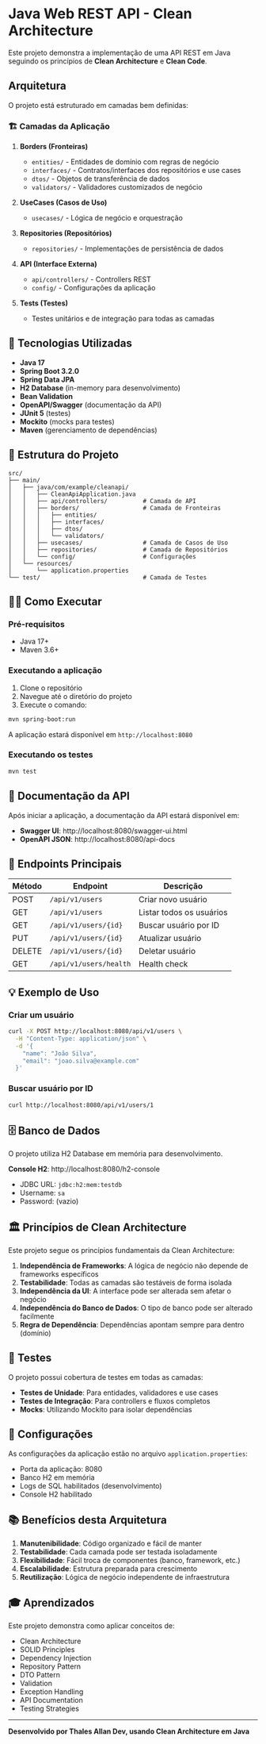 # Java Web REST API - Clean Architecture

Este projeto demonstra a implementação de uma API REST em Java seguindo os princípios de **Clean Architecture** e **Clean Code**.

## Arquitetura

O projeto está estruturado em camadas bem definidas:

### 🏗️ Camadas da Aplicação

1. **Borders (Fronteiras)**
   - `entities/` - Entidades de domínio com regras de negócio
   - `interfaces/` - Contratos/interfaces dos repositórios e use cases
   - `dtos/` - Objetos de transferência de dados
   - `validators/` - Validadores customizados de negócio

2. **UseCases (Casos de Uso)**
   - `usecases/` - Lógica de negócio e orquestração

3. **Repositories (Repositórios)**
   - `repositories/` - Implementações de persistência de dados

4. **API (Interface Externa)**
   - `api/controllers/` - Controllers REST
   - `config/` - Configurações da aplicação

5. **Tests (Testes)**
   - Testes unitários e de integração para todas as camadas

## 🚀 Tecnologias Utilizadas

- **Java 17**
- **Spring Boot 3.2.0**
- **Spring Data JPA**
- **H2 Database** (in-memory para desenvolvimento)
- **Bean Validation**
- **OpenAPI/Swagger** (documentação da API)
- **JUnit 5** (testes)
- **Mockito** (mocks para testes)
- **Maven** (gerenciamento de dependências)

## 📁 Estrutura do Projeto

```
src/
├── main/
│   ├── java/com/example/cleanapi/
│   │   ├── CleanApiApplication.java
│   │   ├── api/controllers/          # Camada de API
│   │   ├── borders/                  # Camada de Fronteiras
│   │   │   ├── entities/
│   │   │   ├── interfaces/
│   │   │   ├── dtos/
│   │   │   └── validators/
│   │   ├── usecases/                 # Camada de Casos de Uso
│   │   ├── repositories/             # Camada de Repositórios
│   │   └── config/                   # Configurações
│   └── resources/
│       └── application.properties
└── test/                             # Camada de Testes
```

## 🏃‍♂️ Como Executar

### Pré-requisitos
- Java 17+
- Maven 3.6+

### Executando a aplicação

1. Clone o repositório
2. Navegue até o diretório do projeto
3. Execute o comando:

```bash
mvn spring-boot:run
```

A aplicação estará disponível em `http://localhost:8080`

### Executando os testes

```bash
mvn test
```

## 📖 Documentação da API

Após iniciar a aplicação, a documentação da API estará disponível em:

- **Swagger UI**: http://localhost:8080/swagger-ui.html
- **OpenAPI JSON**: http://localhost:8080/api-docs

## 🎯 Endpoints Principais

| Método | Endpoint | Descrição |
|--------|----------|-----------|
| POST | `/api/v1/users` | Criar novo usuário |
| GET | `/api/v1/users` | Listar todos os usuários |
| GET | `/api/v1/users/{id}` | Buscar usuário por ID |
| PUT | `/api/v1/users/{id}` | Atualizar usuário |
| DELETE | `/api/v1/users/{id}` | Deletar usuário |
| GET | `/api/v1/users/health` | Health check |

## 💡 Exemplo de Uso

### Criar um usuário
```bash
curl -X POST http://localhost:8080/api/v1/users \
  -H "Content-Type: application/json" \
  -d '{
    "name": "João Silva",
    "email": "joao.silva@example.com"
  }'
```

### Buscar usuário por ID
```bash
curl http://localhost:8080/api/v1/users/1
```

## 🗄️ Banco de Dados

O projeto utiliza H2 Database em memória para desenvolvimento. 

**Console H2**: http://localhost:8080/h2-console
- JDBC URL: `jdbc:h2:mem:testdb`
- Username: `sa`
- Password: (vazio)

## 🏛️ Princípios de Clean Architecture

Este projeto segue os princípios fundamentais da Clean Architecture:

1. **Independência de Frameworks**: A lógica de negócio não depende de frameworks específicos
2. **Testabilidade**: Todas as camadas são testáveis de forma isolada
3. **Independência da UI**: A interface pode ser alterada sem afetar o negócio
4. **Independência do Banco de Dados**: O tipo de banco pode ser alterado facilmente
5. **Regra de Dependência**: Dependências apontam sempre para dentro (domínio)

## 🧪 Testes

O projeto possui cobertura de testes em todas as camadas:

- **Testes de Unidade**: Para entidades, validadores e use cases
- **Testes de Integração**: Para controllers e fluxos completos
- **Mocks**: Utilizando Mockito para isolar dependências

## 🔧 Configurações

As configurações da aplicação estão no arquivo `application.properties`:

- Porta da aplicação: 8080
- Banco H2 em memória
- Logs de SQL habilitados (desenvolvimento)
- Console H2 habilitado

## 📚 Benefícios desta Arquitetura

1. **Manutenibilidade**: Código organizado e fácil de manter
2. **Testabilidade**: Cada camada pode ser testada isoladamente
3. **Flexibilidade**: Fácil troca de componentes (banco, framework, etc.)
4. **Escalabilidade**: Estrutura preparada para crescimento
5. **Reutilização**: Lógica de negócio independente de infraestrutura

## 🎓 Aprendizados

Este projeto demonstra como aplicar conceitos de:
- Clean Architecture
- SOLID Principles
- Dependency Injection
- Repository Pattern
- DTO Pattern
- Validation
- Exception Handling
- API Documentation
- Testing Strategies

---

**Desenvolvido por Thales Allan Dev, usando Clean Architecture em Java**
